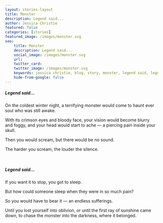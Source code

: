 ```yaml
---
layout: stories-layout
title: Monster
description: Legend said...
author: Jessica Christie
featured: false
categories: [stories]
featured_image: /images/monster.svg
seo:
    title: Monster
    description: Legend said...
    social_image: /images/monster.svg
    url:
    twitter_card:
    twitter_image: /images/monster.svg
    keywords: jessica christie, blog, story, monster, legend said, legend, winter, night, soul, terrify, awake, crimson eyes, piercing pain, scream, silence, sleep, endless suffering, first ray of sunshine, darkness
    hide-from-google: false
---
```

##### Legend said…

On the coldest winter night, a terrifying monster would come to haunt ever soul who was still awake.

With its crimson eyes and bloody face, your vision would become blurry and foggy, and your head would start to ache ― a piercing pain inside your skull.

Then you would scream, but there would be no sound.

The harder you scream, the louder the silence.

&nbsp;

##### Legend said…

If you want it to stop, you got to sleep.

But how could someone sleep when they were in so much pain?

So you would have to bear it ― an endless sufferings.

Until you lost yourself into oblivion, or until the first ray of sunshine came down, to chase the monster into the darkness, where it belonged.

&nbsp;

&nbsp;

&nbsp;